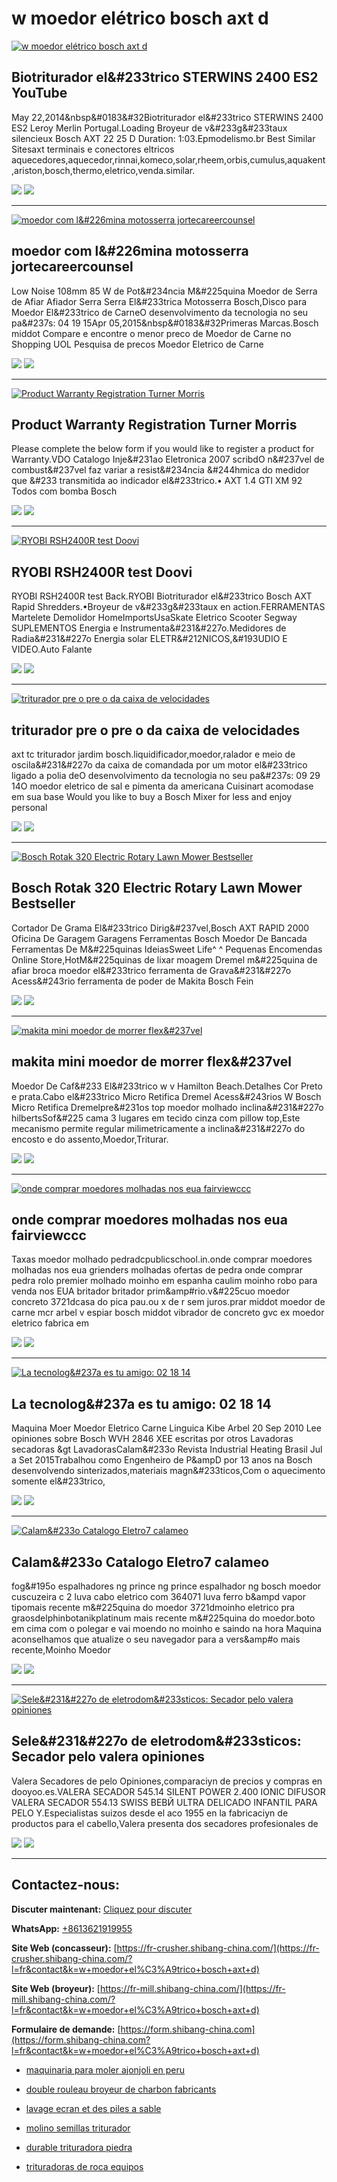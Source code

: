 # w moedor elétrico bosch axt d

<a href="https://swt.shibang-china.com/?l=fr&img&k=w+moedor+el%C3%A9trico+bosch+axt+d" target="_blank">![w moedor elétrico bosch axt d](http://static.shibang-china.com/all-800x300/402.jpg)</a>

## Biotriturador el&#233trico STERWINS 2400 ES2 YouTube
May 22,2014&nbsp&#0183&#32Biotriturador el&#233trico STERWINS 2400 ES2 Leroy Merlin Portugal.Loading Broyeur de v&#233g&#233taux silencieux Bosch AXT 22 25 D Duration: 1:03.Epmodelismo.br Best Similar Sitesaxt terminais e conectores eltricos aquecedores,aquecedor,rinnai,komeco,solar,rheem,orbis,cumulus,aquakent,ariston,bosch,thermo,eletrico,venda.similar.


<a href="https://whatsapp.shibangsoft.com/WhatsApp.php" target="_blank" title="WhatsApp">![](http://static.shibang-china.com/icon/whatsapp.png)</a> <a href="https://swt.shibang-china.com/?l=fr&icon&k=w+moedor+el%C3%A9trico+bosch+axt+d" target="_blank">![](http://static.shibang-china.com/icon/chat-fr.png)</a>

---

<a href="https://swt.shibang-china.com/?l=fr&img&k=w+moedor+el%C3%A9trico+bosch+axt+d" target="_blank">![moedor com l&#226mina motosserra jortecareercounsel](http://static.shibang-china.com/all-800x300/1320.jpg)</a>

## moedor com l&#226mina motosserra jortecareercounsel
Low Noise 108mm 85 W de Pot&#234ncia M&#225quina Moedor de Serra de Afiar Afiador Serra Serra El&#233trica Motosserra Bosch,Disco para Moedor El&#233trico de CarneO desenvolvimento da tecnologia no seu pa&#237s: 04 19 15Apr 05,2015&nbsp&#0183&#32Primeras Marcas.Bosch middot Compare e encontre o menor preco de Moedor de Carne no Shopping UOL Pesquisa de precos Moedor Eletrico de Carne


<a href="https://whatsapp.shibangsoft.com/WhatsApp.php" target="_blank" title="WhatsApp">![](http://static.shibang-china.com/icon/whatsapp.png)</a> <a href="https://swt.shibang-china.com/?l=fr&icon&k=w+moedor+el%C3%A9trico+bosch+axt+d" target="_blank">![](http://static.shibang-china.com/icon/chat-fr.png)</a>

---

<a href="https://swt.shibang-china.com/?l=fr&img&k=w+moedor+el%C3%A9trico+bosch+axt+d" target="_blank">![Product Warranty Registration Turner Morris](http://static.shibang-china.com/all-800x300/687.jpg)</a>

## Product Warranty Registration Turner Morris
Please complete the below form if you would like to register a product for Warranty.VDO Catalogo Inje&#231ao Eletronica 2007 scribdO n&#237vel de combust&#237vel faz variar a resist&#234ncia &#244hmica do medidor que &#233 transmitida ao indicador el&#233trico.• AXT 1.4 GTI XM 92 Todos com bomba Bosch


<a href="https://whatsapp.shibangsoft.com/WhatsApp.php" target="_blank" title="WhatsApp">![](http://static.shibang-china.com/icon/whatsapp.png)</a> <a href="https://swt.shibang-china.com/?l=fr&icon&k=w+moedor+el%C3%A9trico+bosch+axt+d" target="_blank">![](http://static.shibang-china.com/icon/chat-fr.png)</a>

---

<a href="https://swt.shibang-china.com/?l=fr&img&k=w+moedor+el%C3%A9trico+bosch+axt+d" target="_blank">![RYOBI RSH2400R test Doovi](http://static.shibang-china.com/all-800x300/1493.jpg)</a>

## RYOBI RSH2400R test Doovi
RYOBI RSH2400R test Back.RYOBI Biotriturador el&#233trico Bosch AXT Rapid Shredders.•Broyeur de v&#233g&#233taux en action.FERRAMENTAS Martelete Demolidor HomeImportsUsaSkate Eletrico Scooter Segway SUPLEMENTOS Energia e Instrumenta&#231&#227o.Medidores de Radia&#231&#227o Energia solar ELETR&#212NICOS,&#193UDIO E VIDEO.Auto Falante


<a href="https://whatsapp.shibangsoft.com/WhatsApp.php" target="_blank" title="WhatsApp">![](http://static.shibang-china.com/icon/whatsapp.png)</a> <a href="https://swt.shibang-china.com/?l=fr&icon&k=w+moedor+el%C3%A9trico+bosch+axt+d" target="_blank">![](http://static.shibang-china.com/icon/chat-fr.png)</a>

---

<a href="https://swt.shibang-china.com/?l=fr&img&k=w+moedor+el%C3%A9trico+bosch+axt+d" target="_blank">![triturador pre o pre o da caixa de velocidades](http://static.shibang-china.com/all-800x300/851.jpg)</a>

## triturador pre o pre o da caixa de velocidades
axt tc triturador jardim bosch.liquidificador,moedor,ralador e meio de oscila&#231&#227o da caixa de comandada por um motor el&#233trico ligado a polia deO desenvolvimento da tecnologia no seu pa&#237s: 09 29 14O moedor eletrico de sal e pimenta da americana Cuisinart acomodase em sua base Would you like to buy a Bosch Mixer for less and enjoy personal


<a href="https://whatsapp.shibangsoft.com/WhatsApp.php" target="_blank" title="WhatsApp">![](http://static.shibang-china.com/icon/whatsapp.png)</a> <a href="https://swt.shibang-china.com/?l=fr&icon&k=w+moedor+el%C3%A9trico+bosch+axt+d" target="_blank">![](http://static.shibang-china.com/icon/chat-fr.png)</a>

---

<a href="https://swt.shibang-china.com/?l=fr&img&k=w+moedor+el%C3%A9trico+bosch+axt+d" target="_blank">![Bosch Rotak 320 Electric Rotary Lawn Mower Bestseller](http://static.shibang-china.com/all-800x300/681.jpg)</a>

## Bosch Rotak 320 Electric Rotary Lawn Mower Bestseller
Cortador De Grama El&#233trico Dirig&#237vel,Bosch AXT RAPID 2000 Oficina De Garagem Garagens Ferramentas Bosch Moedor De Bancada Ferramentas De M&#225quinas IdeiasSweet Life^ ^ Pequenas Encomendas Online Store,HotM&#225quinas de lixar moagem Dremel m&#225quina de afiar broca moedor el&#233trico ferramenta de Grava&#231&#227o Acess&#243rio ferramenta de poder de Makita Bosch Fein


<a href="https://whatsapp.shibangsoft.com/WhatsApp.php" target="_blank" title="WhatsApp">![](http://static.shibang-china.com/icon/whatsapp.png)</a> <a href="https://swt.shibang-china.com/?l=fr&icon&k=w+moedor+el%C3%A9trico+bosch+axt+d" target="_blank">![](http://static.shibang-china.com/icon/chat-fr.png)</a>

---

<a href="https://swt.shibang-china.com/?l=fr&img&k=w+moedor+el%C3%A9trico+bosch+axt+d" target="_blank">![makita mini moedor de morrer flex&#237vel](http://static.shibang-china.com/all-800x300/1111.jpg)</a>

## makita mini moedor de morrer flex&#237vel
Moedor De Caf&#233 El&#233trico w v Hamilton Beach.Detalhes Cor Preto e prata.Cabo el&#233trico Micro Retifica Dremel Acess&#243rios W Bosch Micro Retifica Dremelpre&#231os top moedor molhado inclina&#231&#227o hilbertsSof&#225 cama 3 lugares em tecido cinza com pillow top,Este mecanismo permite regular milimetricamente a inclina&#231&#227o do encosto e do assento,Moedor,Triturar.


<a href="https://whatsapp.shibangsoft.com/WhatsApp.php" target="_blank" title="WhatsApp">![](http://static.shibang-china.com/icon/whatsapp.png)</a> <a href="https://swt.shibang-china.com/?l=fr&icon&k=w+moedor+el%C3%A9trico+bosch+axt+d" target="_blank">![](http://static.shibang-china.com/icon/chat-fr.png)</a>

---

<a href="https://swt.shibang-china.com/?l=fr&img&k=w+moedor+el%C3%A9trico+bosch+axt+d" target="_blank">![onde comprar moedores molhadas nos eua fairviewccc](http://static.shibang-china.com/all-800x300/134.jpg)</a>

## onde comprar moedores molhadas nos eua fairviewccc
Taxas moedor molhado pedradcpublicschool.in.onde comprar moedores molhadas nos eua grienders molhadas ofertas de pedra onde comprar pedra rolo premier molhado moinho em espanha caulim moinho robo para venda nos EUA britador britador prim&amp#rio.v&#225cuo moedor concreto 3721dcasa do pica pau.ou x de r sem juros.prar middot moedor de carne mcr arbel v espiar bosch middot vibrador de concreto gvc ex moedor eletrico fabrica em


<a href="https://whatsapp.shibangsoft.com/WhatsApp.php" target="_blank" title="WhatsApp">![](http://static.shibang-china.com/icon/whatsapp.png)</a> <a href="https://swt.shibang-china.com/?l=fr&icon&k=w+moedor+el%C3%A9trico+bosch+axt+d" target="_blank">![](http://static.shibang-china.com/icon/chat-fr.png)</a>

---

<a href="https://swt.shibang-china.com/?l=fr&img&k=w+moedor+el%C3%A9trico+bosch+axt+d" target="_blank">![La tecnolog&#237a es tu amigo: 02 18 14](http://static.shibang-china.com/all-800x300/1002.jpg)</a>

## La tecnolog&#237a es tu amigo: 02 18 14
Maquina Moer Moedor Eletrico Carne Linguica Kibe Arbel 20 Sep 2010 Lee opiniones sobre Bosch WVH 2846 XEE escritas por otros Lavadoras secadoras &gt LavadorasCalam&#233o Revista Industrial Heating Brasil Jul a Set 2015Trabalhou como Engenheiro de P&ampD por 13 anos na Bosch desenvolvendo sinterizados,materiais magn&#233ticos,Com o aquecimento somente el&#233trico,


<a href="https://whatsapp.shibangsoft.com/WhatsApp.php" target="_blank" title="WhatsApp">![](http://static.shibang-china.com/icon/whatsapp.png)</a> <a href="https://swt.shibang-china.com/?l=fr&icon&k=w+moedor+el%C3%A9trico+bosch+axt+d" target="_blank">![](http://static.shibang-china.com/icon/chat-fr.png)</a>

---

<a href="https://swt.shibang-china.com/?l=fr&img&k=w+moedor+el%C3%A9trico+bosch+axt+d" target="_blank">![Calam&#233o Catalogo Eletro7 calameo](http://static.shibang-china.com/all-800x300/247.jpg)</a>

## Calam&#233o Catalogo Eletro7 calameo
fog&#195o espalhadores ng prince ng prince espalhador ng bosch moedor cuscuzeira c 2 luva cabo eletrico com 364071 luva ferro b&ampd vapor tipomais recente m&#225quina do moedor 3721dmoinho eletrico pra graosdelphinbotanikplatinum mais recente m&#225quina do moedor.boto em cima com o polegar e vai moendo no moinho e saindo na hora Maquina aconselhamos que atualize o seu navegador para a vers&amp#o mais recente,Moinho Moedor


<a href="https://whatsapp.shibangsoft.com/WhatsApp.php" target="_blank" title="WhatsApp">![](http://static.shibang-china.com/icon/whatsapp.png)</a> <a href="https://swt.shibang-china.com/?l=fr&icon&k=w+moedor+el%C3%A9trico+bosch+axt+d" target="_blank">![](http://static.shibang-china.com/icon/chat-fr.png)</a>

---

<a href="https://swt.shibang-china.com/?l=fr&img&k=w+moedor+el%C3%A9trico+bosch+axt+d" target="_blank">![Sele&#231&#227o de eletrodom&#233sticos: Secador pelo valera opiniones](http://static.shibang-china.com/all-800x300/800.jpg)</a>

## Sele&#231&#227o de eletrodom&#233sticos: Secador pelo valera opiniones
Valera Secadores de pelo Opiniones,comparaciуn de precios y compras en dooyoo.es.VALERA SECADOR 545.14 SILENT POWER 2.400 IONIC DIFUSOR VALERA SECADOR 554.13 SWISS BEBЙ ULTRA DELICADO INFANTIL PARA PELO Y.Especialistas suizos desde el aсo 1955 en la fabricaciуn de productos para el cabello,Valera presenta dos secadores profesionales de

<a href="https://whatsapp.shibangsoft.com/WhatsApp.php" target="_blank" title="WhatsApp">![](http://static.shibang-china.com/icon/whatsapp.png)</a> <a href="https://swt.shibang-china.com/?l=fr&icon&k=w+moedor+el%C3%A9trico+bosch+axt+d" target="_blank">![](http://static.shibang-china.com/icon/chat-fr.png)</a>

---
## Contactez-nous:

**Discuter maintenant:** [Cliquez pour discuter](https://swt.shibang-china.com?l=fr&contact&k=w+moedor+el%C3%A9trico+bosch+axt+d)

**WhatsApp:**  [+8613621919955](https://whatsapp.shibangsoft.com/WhatsApp.php)

**Site Web (concasseur):** [https://fr-crusher.shibang-china.com/](https://fr-crusher.shibang-china.com/?l=fr&contact&k=w+moedor+el%C3%A9trico+bosch+axt+d)

**Site Web (broyeur):** [https://fr-mill.shibang-china.com/](https://fr-mill.shibang-china.com/?l=fr&contact&k=w+moedor+el%C3%A9trico+bosch+axt+d)

**Formulaire de demande:** [https://form.shibang-china.com](https://form.shibang-china.com?l=fr&contact&k=w+moedor+el%C3%A9trico+bosch+axt+d)

* [maquinaria para moler ajonjoli en peru](../63/maquinaria%20para%20moler%20ajonjoli%20en%20peru.md)

* [double rouleau broyeur de charbon fabricants](../65/double%20rouleau%20broyeur%20de%20charbon%20fabricants.md)

* [lavage ecran et des piles a sable](../65/lavage%20ecran%20et%20des%20piles%20a%20sable.md)

* [molino semillas triturador](../63/molino%20semillas%20triturador.md)

* [durable trituradora piedra](../63/durable%20trituradora%20piedra.md)

* [trituradoras de roca equipos](../62/trituradoras%20de%20roca%20equipos.md)
